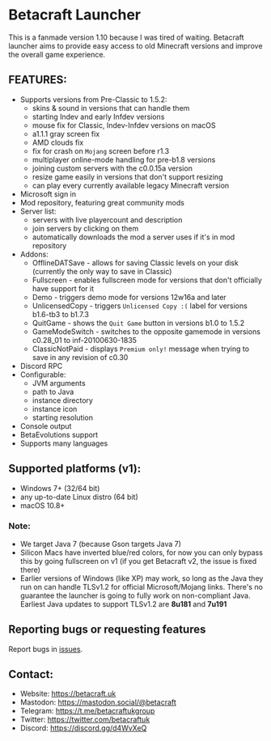# Betacraft Launcher
This is a fanmade version 1.10 because I was tired of waiting.
Betacraft launcher aims to provide easy access to old Minecraft versions and improve the overall game experience.

## FEATURES:
- Supports versions from Pre-Classic to 1.5.2:
  - skins & sound in versions that can handle them
  - starting Indev and early Infdev versions
  - mouse fix for Classic, Indev-Infdev versions on macOS
  - a1.1.1 gray screen fix
  - AMD clouds fix
  - fix for crash on `Mojang` screen before r1.3
  - multiplayer online-mode handling for pre-b1.8 versions
  - joining custom servers with the c0.0.15a version
  - resize game easily in versions that don't support resizing
  - can play every currently available legacy Minecraft version
- Microsoft sign in
- Mod repository, featuring great community mods
- Server list:
  - servers with live playercount and description
  - join servers by clicking on them
  - automatically downloads the mod a server uses if it's in mod repository
- Addons:
  - OfflineDATSave - allows for saving Classic levels on your disk (currently the only way to save in Classic)
  - Fullscreen - enables fullscreen mode for versions that don't officially have support for it
  - Demo - triggers demo mode for versions 12w16a and later
  - UnlicensedCopy - triggers `Unlicensed Copy :(` label for versions b1.6-tb3 to b1.7.3
  - QuitGame - shows the `Quit Game` button in versions b1.0 to 1.5.2
  - GameModeSwitch - switches to the opposite gamemode in versions c0.28_01 to inf-20100630-1835
  - ClassicNotPaid - displays `Premium only!` message when trying to save in any revision of c0.30
- Discord RPC
- Configurable:
  - JVM arguments
  - path to Java
  - instance directory
  - instance icon
  - starting resolution
- Console output
- BetaEvolutions support
- Supports many languages

## Supported platforms (v1):
- Windows 7+ (32/64 bit)
- any up-to-date Linux distro (64 bit)
- macOS 10.8+
### Note:
- We target Java 7 (because Gson targets Java 7)
- Silicon Macs have inverted blue/red colors, for now you can only bypass this by going fullscreen on v1 (if you get Betacraft v2, the issue is fixed there)
- Earlier versions of Windows (like XP) may work, so long as the Java they run on can handle TLSv1.2 for official Microsoft/Mojang links. There's no guarantee the launcher is going to fully work on non-compliant Java. Earliest Java updates to support TLSv1.2 are **8u181** and **7u191**

## Reporting bugs or requesting features
Report bugs in [issues](https://github.com/betacraftuk/betacraft-launcher/issues).

## Contact:
- Website: https://betacraft.uk
- Mastodon: https://mastodon.social/@betacraft
- Telegram: https://t.me/betacraftukgroup
- Twitter: https://twitter.com/betacraftuk
- Discord: https://discord.gg/d4WvXeQ
